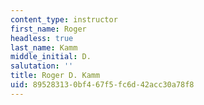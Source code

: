 ```yaml
---
content_type: instructor
first_name: Roger
headless: true
last_name: Kamm
middle_initial: D.
salutation: ''
title: Roger D. Kamm
uid: 89528313-0bf4-67f5-fc6d-42acc30a78f8
---
```

